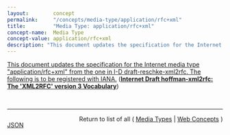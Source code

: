 ```yaml
---
layout:        concept
permalink:     "/concepts/media-type/application/rfc+xml"
title:         "Media Type: application/rfc+xml"
concept-name:  Media Type
concept-value: application/rfc+xml
description: "This document updates the specification for the Internet media type \"application/rfc+xml\" from the one in I-D draft-reschke-xml2rfc.  The following is to be registered with IANA."
---
```


[This document updates the specification for the Internet media type "application/rfc+xml" from the one in I-D draft-reschke-xml2rfc.  The following is to be registered with IANA.](http://tools.ietf.org/html/draft-hoffman-xml2rfc-15#section-6.1 "Read documentation for Media Type &#34;application/rfc+xml&#34;") (**[Internet Draft hoffman-xml2rfc: The 'XML2RFC' version 3 Vocabulary](/specs/IETF/I-D/hoffman-xml2rfc " This document defines the &#34;XML2RFC&#34; version 3 vocabulary; an XML-based language used for writing RFCs and Internet-Drafts. It is heavily derived from the version 2 vocabulary that is also under discussion. This document obsoletes the v2 grammar described in RFC 2629 and its expected followup, draft-reschke-xml2rfc.")**)

<br/>
<hr/>

<p style="float : left"><a href="./application/rfc+xml.json" title="JSON representing this particular Web Concept value">JSON</a></p>
<p style="text-align: right">Return to list of all ( <a href="../media-type/">Media Types</a> | <a href="../">Web Concepts</a> )</p>
